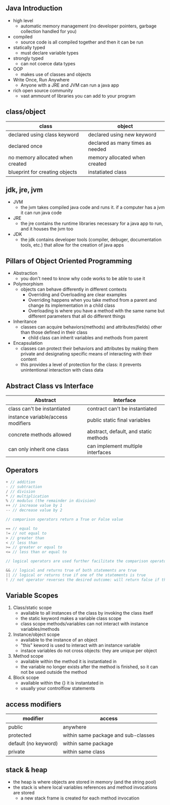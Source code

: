 ## Java Introduction
- high level
    - automatic memory management (no developer pointers, garbage collection handled for you)
- compiled
    - source code is all compiled together and then it can be run
- statically typed
    - must declare variable types
- strongly typed
    - can not coerce data types
- OOP
    - makes use of classes and objects
- Write Once, Run Anywhere
    - Anyone with a JRE and JVM can run a java app
- rich open source community
    - vast ammount of libraries you can add to your program
## class/object
|class|object|
|-----|------|
|declared using class keyword| declared using new keyword|
|declared once|declared as many times as needed|
|no memory allocated when created|memory allocated when created|
|blueprint for creating objects|instatiated class|
## jdk, jre, jvm
- JVM
    - the jvm takes compiled java code and runs it. if a computer has a jvm it can run java code
- JRE
    - the jre contains the runtime libraries necessary for a java app to run, and it houses the jvm too
- JDK
    - the jdk contains developer tools (compiler, debuger, documentation tools, etc.) that allow for the creation of java apps
## Pillars of Object Oriented Programming
- Abstraction
    - you don't need to know why code works to be able to use it
- Polymorphism
    - objects can behave differently in different contexts
        - Overriding and Overloading are clear examples
        - Overriding happens when you take method from a parent and change its implementation in a child class
        - Overloading is where you have a method with the same name but different parameters that all do different things
- Inheritance
    - classes can acquire behaviors(methods) and attributes(fields) other than those defined in their class
        - child class can inherit variables and methods from parent
- Encapsulation
    - classes can protect their behaviors and attributes by making them private and designating specific means of interacting with their content
    - this provides a level of protection for the class: it prevents unintentional interaction with class data
## Abstract Class vs Interface
|Abstract|Interface|
|--------|---------|
|class can't be instantiated|contract can't be instantiated|
|instance variable/access modifiers|public static final variables|
|concrete methods allowed|abstract, default, and static methods|
|can only inherit one class|can implement multiple interfaces|
## Operators
```java
+ // addition
- // subtraction
/ // division
* // multiplication
% // modulus (the remainder in division)
++ // increase value by 1
-- // decrease value by 2

// comparison operators return a True or False value

== // equal to
!= // not equal to
> // greater than
< // less than
>= // greater or equal to
<= // less than or equal to

// logical operators are used further facilitate the comparison operators

&& // logical and returns true of both statements are true
|| // logical or returns true if one of the statements is true
! // not operator reverses the desired outcome: will return false if the expression is true, and vice versa
```
## Variable Scopes
1. Class/static scope
    - available to all instances of the class by invoking the class itself
    - the static keyword makes a variable class scope
    - class scope methods/variables can not interact with instance variables/methods
2. Instance/object scope
    - available to the instance of an object
    - "this" keword is used to interact with an instance variable
    - instace variables do not cross objects: they are unique per object
3. Method scope
    - available within the method it is instantiated in
    - the variable no longer exists after the method is finished, so it can not be used outside the method
4. Block scope
    - available within the {} it is instantated in
    - usually your controlflow statements
## access modifiers
|modifier|access|
|-------|-------|
|public|anywhere|
|protected|within same package and sub-classes|
|default (no keyword)|within same package|
|private|within same class|
## stack & heap
- the heap is where objects are stored in memory (and the string pool)
- the stack is where local variables references and method invocations are stored
    - a new stack frame is created for each method invocation